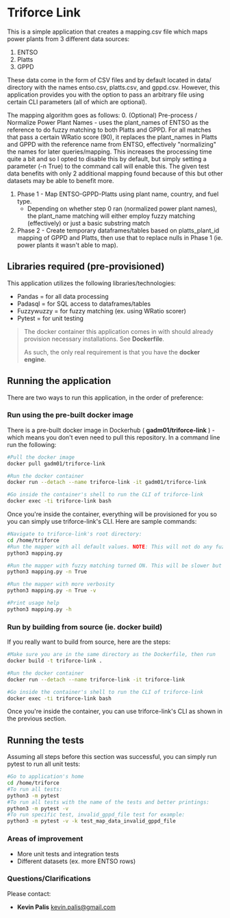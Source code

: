 # Triforce Link #

This is a simple application that creates a mapping.csv file which maps power plants from 3 different data sources:

1. ENTSO
2. Platts
3. GPPD

These data come in the form of CSV files and by default located in data/ directory with the names entso.csv, platts.csv, and gppd.csv.
However, this application provides you with the option to pass an arbitrary file using certain CLI parameters (all of which are optional).

The mapping algorithm goes as follows:
0. (Optional) Pre-process / Normalize Power Plant Names - uses the plant_names of ENTSO as the reference to do fuzzy matching to both Platts and GPPD.
    For all matches that pass a certain WRatio score (90), it replaces the plant_names in Platts and GPPD with the reference name from ENTSO, effectively "normalizing"
    the names for later queries/mapping. This increases the processing time quite a bit and so I opted to disable this by default, but simply setting a
    parameter (-n True) to the command call will enable this. The given test data benefits with only 2 additional mapping found because of this but other datasets
    may be able to benefit more.
1. Phase 1 - Map ENTSO-GPPD-Platts using plant name, country, and fuel type. 
    - Depending on whether step 0 ran (normalized power plant names), the plant_name matching will either employ fuzzy matching (effectively) or just a basic substring match
2. Phase 2 - Create temporary dataframes/tables based on platts_plant_id mapping of GPPD and Platts, then use that to replace nulls in Phase 1 (ie. power plants it wasn't able to map).


## Libraries required (pre-provisioned)

This application utilizes the following libraries/technologies:

- Pandas = for all data processing
- Padasql = for SQL access to dataframes/tables
- Fuzzywuzzy = for fuzzy matching (ex. using WRatio scorer)
- Pytest = for unit testing

> The docker container this application comes in with should already provision necessary installations. See **Dockerfile**.
>
> As such, the only real requirement is that you have the **docker engine**.

## Running the application

There are two ways to run this application, in the order of preference:

### Run using the pre-built docker image

There is a pre-built docker image in Dockerhub ( **gadm01/triforce-link** ) - which means you don't even need to pull this repository. In a command line run the following:

```bash  
#Pull the docker image
docker pull gadm01/triforce-link

#Run the docker container
docker run --detach --name triforce-link -it gadm01/triforce-link

#Go inside the container's shell to run the CLI of triforce-link
docker exec -ti triforce-link bash
```

Once you're inside the container, everything will be provisioned for you so you can simply use triforce-link's CLI. Here are sample commands:

```bash  
#Navigate to triforce-link's root directory:
cd /home/triforce
#Run the mapper with all default values. NOTE: This will not do any fuzzy matching but this is the fastest (3-5 seconds on default datasets)
python3 mapping.py

#Run the mapper with fuzzy matching turned ON. This will be slower but has the potential to map more power plants (~3 mins on default datasets)
python3 mapping.py -n True

#Run the mapper with more verbosity
python3 mapping.py -n True -v

#Print usage help
python3 mapping.py -h
```

### Run by building from source (ie. docker build)

If you really want to build from source, here are the steps:

```bash  
#Make sure you are in the same directory as the Dockerfile, then run
docker build -t triforce-link .

#Run the docker container
docker run --detach --name triforce-link -it triforce-link

#Go inside the container's shell to run the CLI of triforce-link
docker exec -ti triforce-link bash
```
Once you're inside the container, you can use triforce-link's CLI as shown in the previous section.

## Running the tests

Assuming all steps before this section was successful, you can simply run pytest to run all unit tests:

```bash  
#Go to application's home
cd /home/triforce
#To run all tests:
python3 -m pytest
#To run all tests with the name of the tests and better printings:
python3 -m pytest -v
#To run specific test, invalid_gppd_file test for example:
python3 -m pytest -v -k test_map_data_invalid_gppd_file
```

### Areas of improvement
- More unit tests and integration tests
- Different datasets (ex. more ENTSO rows)

### Questions/Clarifications ###
Please contact:

* **Kevin Palis** <kevin.palis@gmail.com>